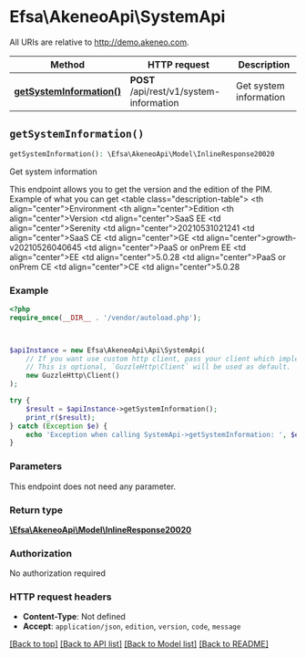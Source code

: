 # Efsa\AkeneoApi\SystemApi

All URIs are relative to http://demo.akeneo.com.

Method | HTTP request | Description
------------- | ------------- | -------------
[**getSystemInformation()**](SystemApi.md#getSystemInformation) | **POST** /api/rest/v1/system-information | Get system information


## `getSystemInformation()`

```php
getSystemInformation(): \Efsa\AkeneoApi\Model\InlineResponse20020
```

Get system information

This endpoint allows you to get the version and the edition of the PIM. Example of what you can get <table class=\"description-table\"> <thead> <tr> <th align=\"center\">Environment</th> <th align=\"center\">Edition</th> <th align=\"center\">Version</th> </tr> </thead> <tbody> <tr> <td align=\"center\">SaaS EE</td> <td align=\"center\">Serenity</td> <td align=\"center\">20210531021241</td> </tr> <tr> <td align=\"center\">SaaS CE</td> <td align=\"center\">GE</td> <td align=\"center\">growth-v20210526040645</td> </tr> <tr> <td align=\"center\">PaaS or onPrem EE</td> <td align=\"center\">EE</td> <td align=\"center\">5.0.28</td> </tr> <tr> <td align=\"center\">PaaS or onPrem CE</td> <td align=\"center\">CE</td> <td align=\"center\">5.0.28</td> </tr> </tbody> </table>

### Example

```php
<?php
require_once(__DIR__ . '/vendor/autoload.php');



$apiInstance = new Efsa\AkeneoApi\Api\SystemApi(
    // If you want use custom http client, pass your client which implements `GuzzleHttp\ClientInterface`.
    // This is optional, `GuzzleHttp\Client` will be used as default.
    new GuzzleHttp\Client()
);

try {
    $result = $apiInstance->getSystemInformation();
    print_r($result);
} catch (Exception $e) {
    echo 'Exception when calling SystemApi->getSystemInformation: ', $e->getMessage(), PHP_EOL;
}
```

### Parameters

This endpoint does not need any parameter.

### Return type

[**\Efsa\AkeneoApi\Model\InlineResponse20020**](../Model/InlineResponse20020.md)

### Authorization

No authorization required

### HTTP request headers

- **Content-Type**: Not defined
- **Accept**: `application/json`, `edition`, `version`, `code`, `message`

[[Back to top]](#) [[Back to API list]](../../README.md#endpoints)
[[Back to Model list]](../../README.md#models)
[[Back to README]](../../README.md)
